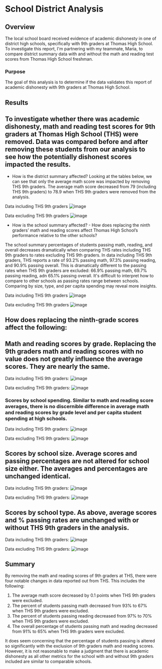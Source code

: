 # School District Analysis

## Overview
The local school board received evidence of academic dishonesty in one of district high schools, specifically with 9th graders at Thomas High School. To investigate this report, I'm partnering with my teammate, Maria, to compare district summary data with and without the math and reading test scores from Thomas High School freshman. 

### Purpose
The goal of this analysis is to determine if the data validates this report of academic dishonesty with 9th graders at Thomas High School.

## Results
## To investigate whether there was academic dishonesty, math and reading test scores for 9th graders at Thomas High School (THS) were removed. Data was compared before and after removing these students from our analysis to see how the potentially dishonest scores impacted the results.

- How is the district summary affected?
Looking at the tables below, we can see that only the average math score was impacted by removing THS 9th graders. The average math score decreased from 79 (including THS 9th graders) to 78.9 when THS 9th graders were removed from the analysis.

Data including THS 9th graders
![image](Resources/dist_sum_pre.jpg)

Data excluding THS 9th graders
![image](Resources\dist_sum_post.jpg)

- How is the school summary affected? - How does replacing the ninth graders’ math and reading scores affect Thomas High School’s performance relative to the other schools?

The school summary percentages of students passing math, reading, and overall decreases dramatically when comparing THS rates including THS 9th graders to rates excluding THS 9th graders. In data including THS 9th graders, THS reports a rate of 93.2% passing math, 97.3% passing reading, and 90.9% passing overall. This is dramatically different to the passing rates when THS 9th graders are excluded: 66.9% passing math, 69.7% passing reading, adn 65.1% passing overall. It's difficult to interpret how to compare to other schools as passing rates range between schools. Comparing by size, type, and per capita spending may reveal more insights.

Data including THS 9th graders
![image](Resources\per_school_pre.jpg)

Data excluding THS 9th graders
![image](Resources\per_school_post.jpg)


## How does replacing the ninth-grade scores affect the following:

## Math and reading scores by grade. Replacing the 9th graders math and reading scores with no value does not greatly influence the average scores. They are nearly the same.

Data including THS 9th graders:
![image](Resources\math_grade_pre.jpg)

Data excluding THS 9th graders:
![image](Resources\reading_grade_pre.jpg)

### Scores by school spending. Similar to math and reading score averages, there is no discernible difference in average math and reading scores by grade level and per capita student spending at high schools. 

Data including THS 9th graders:
![image](Resources\spending_pre.jpg)

Data excluding THS 9th graders:
![image](Resources\spending_post.jpg)

## Scores by school size. Average scores and passing percentages are not altered for school size either. The averages and percentages are unchanged identical.
Data including THS 9th graders:
![image](Resources\size_pre.jpg)

Data excluding THS 9th graders:
![image](Resources\size_post.jpg)

## Scores by school type. As above, average scores and % passing rates are unchanged with or without THS 9th graders in the analysis.

Data including THS 9th graders:
![image](Resources\type_pre.jpg)

Data excluding THS 9th graders:
![image](Resources\type_post.jpg)

## Summary
By removing the math and reading scores of 9th graders at THS, there were four notable changes in data reported out from THS. This includes the following:
1. The average math score decreased by 0.1 points when THS 9th graders were excluded.
2. The percent of students passing math decreased from 93% to 67% when THS 9th graders were excluded.
3. The percent of students passing reading decreased from 97% to 70% when THS 9th graders were excluded.
4. The overall percentage of students passing math and reading decreased from 91% to 65% when THS 9th graders were excluded.

It does seem concerning that the percentage of students passing is altered so significantly with the exclusion of 9th graders math and reading scores. However, it is not reasonable to make a judgment that there is academic dishonesty as all other metrics for the school with and without 9th graders included are similar to comparable schools. 

